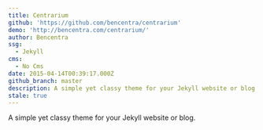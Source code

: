 ```yaml
---
title: Centrarium
github: 'https://github.com/bencentra/centrarium'
demo: 'http://bencentra.com/centrarium/'
author: Bencentra
ssg:
  - Jekyll
cms:
  - No Cms
date: 2015-04-14T00:39:17.000Z
github_branch: master
description: A simple yet classy theme for your Jekyll website or blog.
stale: true
---
```


A simple yet classy theme for your Jekyll website or blog. 